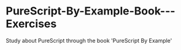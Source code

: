 # PureScript-By-Example-Book---Exercises
Study about PureScript through the book 'PureScript By Example'
